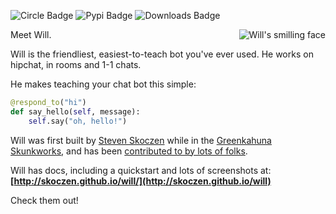 ![Circle Badge](https://circleci.com/gh/skoczen/will.png?circle-token=da92149684f6e2642fe4ddfd34ef371e264b7133) ![Pypi Badge](https://badge.fury.io/py/will.png)   ![Downloads Badge](https://pypip.in/d/will/badge.png)

<img  align="right" src="https://gk-will.s3.amazonaws.com/will-head.png?v2" alt="Will's smilling face" title="Will's smilling face"/>

Meet Will.

Will is the friendliest, easiest-to-teach bot you've ever used.  He works on hipchat, in rooms and 1-1 chats.

He makes teaching your chat bot this simple:

```python
@respond_to("hi")
def say_hello(self, message):
    self.say("oh, hello!")
```

Will was first built by [Steven Skoczen](http://stevenskoczen.com) while in the [Greenkahuna Skunkworks](http://skunkworks.greenkahuna.com), and has been [contributed to by lots of folks](http://skoczen.github.io/will/improve/#the-shoulders-of-giants).

Will has docs, including a quickstart and lots of screenshots at:
**[http://skoczen.github.io/will/](http://skoczen.github.io/will)** 

Check them out!
